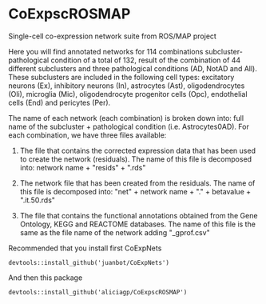 # CoExpscROSMAP
Single-cell co-expression network suite from ROS/MAP project

Here you will find annotated networks for 114 combinations subcluster-pathological condition of a total of 132, result of the combination of 44 different subclusters and three pathological conditions (AD, NotAD and All). These subclusters are included in the following cell types: excitatory neurons (Ex), inhibitory neurons (In), astrocytes (Ast), oligodendrocytes (Oli), microglia (Mic), oligodendrocyte progenitor cells (Opc), endothelial cells (End) and pericytes (Per).

The name of each network (each combination) is broken down into: full name of the subcluster + pathological condition (i.e. Astrocytes0AD). For each combination, we have three files available:

1. The file that contains the corrected expression data that has been used to create the network (residuals). The name of this file is decomposed into: network name + "resids" + ".rds"

2. The network file that has been created from the residuals. The name of this file is decomposed into: "net" + network name + "." + betavalue + ".it.50.rds"

3. The file that contains the functional annotations obtained from the Gene Ontology, KEGG and REACTOME databases. The name of this file is the same as the file name of the network adding "_gprof.csv"


Recommended that you install first CoExpNets
```
devtools::install_github('juanbot/CoExpNets') 
```
And then this package
```
devtools::install_github('aliciagp/CoExpscROSMAP')
```
